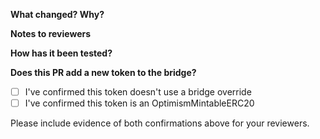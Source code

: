 **What changed? Why?**

**Notes to reviewers**

**How has it been tested?**

**Does this PR add a new token to the bridge?**

- [ ] I've confirmed this token doesn't use a bridge override
- [ ] I've confirmed this token is an OptimismMintableERC20

Please include evidence of both confirmations above for your reviewers.
